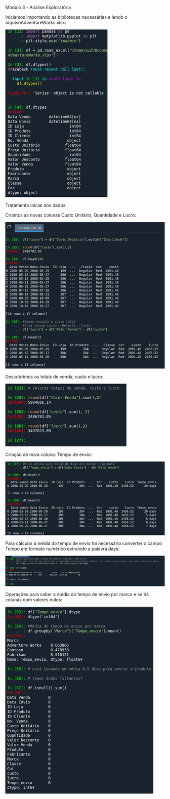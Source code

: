 
Módulo 3 - Análise Exploratória

Iniciamos importando as bibliotecas necessárias e lendo o arquivoAdventureWorks.xlsx:


![1_upload_data](https://github.com/geosidnei/desafio1-cd/blob/main/1_upload_data.png)

Tratamento inicial dos dados:

Criamos as novas colunas Custo Unitário, Quantidade e Lucro:

![2_novas%20colunas](https://github.com/geosidnei/desafio1-cd/blob/main/2_novas%20colunas.png)

Descobrimos os totais de venda, custo e lucro:

![3-totais_venda_custo_lucro](https://github.com/geosidnei/desafio1-cd/blob/main/3-totais_venda_custo_lucro.png)

Criação de nova coluna: Tempo de envio:

![4_coluna_tempo_de_envio](https://github.com/geosidnei/desafio1-cd/blob/main/4_coluna_tempo_de_envio.png)

Para calcular a média do tempo de envio foi necessário converter o campo Tempo em formato numérico extraindo a palavra days:

![5-converte_Tempo_envio_numero](https://github.com/geosidnei/desafio1-cd/blob/main/5-converte_Tempo_envio_numero.png)

Operações para saber a média do tempo de envio por marca e se há colunas com valores nulos:


![6-m%C3%A9dias](https://github.com/geosidnei/desafio1-cd/blob/main/6-m%C3%A9dias.png)
